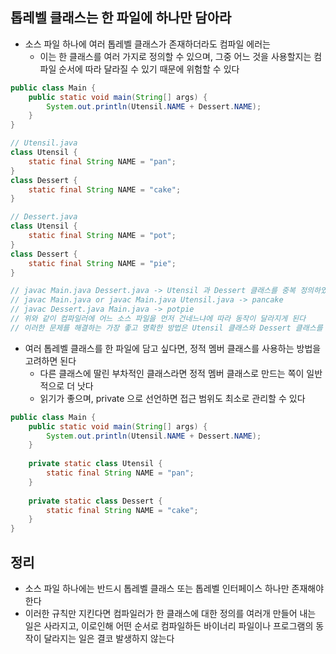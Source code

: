 ## 톱레벨 클래스는 한 파일에 하나만 담아라

* 소스 파일 하나에 여러 톱레벨 클래스가 존재하더라도 컴파일 에러는 
    * 이는 한 클래스를 여러 가지로 정의할 수 있으며, 그중 어느 것을 사용할지는 컴파일 순서에 따라 달라질 수 있기 때문에 위험할 수 있다
    
```java
public class Main {
    public static void main(String[] args) {
        System.out.println(Utensil.NAME + Dessert.NAME);
    }
}

// Utensil.java
class Utensil {
    static final String NAME = "pan";
}
class Dessert {
    static final String NAME = "cake";
}

// Dessert.java
class Utensil {
    static final String NAME = "pot";
}
class Dessert {
    static final String NAME = "pie";
}

// javac Main.java Dessert.java -> Utensil 과 Dessert 클래스를 중복 정의하였다는 컴파일 오류 발생
// javac Main.java or javac Main.java Utensil.java -> pancake
// javac Dessert.java Main.java -> potpie
// 위와 같이 컴파일러에 어느 소스 파일을 먼저 건네느냐에 따라 동작이 달라지게 된다
// 이러한 문제를 해결하는 가장 좋고 명확한 방법은 Utensil 클래스와 Dessert 클래스를 각각 별도의 톱레벨 클래스로 분리하는 것이다
```

* 여러 톱레벨 클래스를 한 파일에 담고 싶다면, 정적 멤버 클래스를 사용하는 방법을 고려하면 된다
    * 다른 클래스에 딸린 부차적인 클래스라면 정적 멤버 클래스로 만드는 쪽이 일반적으로 더 낫다
    * 읽기가 좋으며, private 으로 선언하면 접근 범위도 최소로 관리할 수 있다

```java
public class Main {
    public static void main(String[] args) {
        System.out.println(Utensil.NAME + Dessert.NAME);
    }
    
    private static class Utensil {
        static final String NAME = "pan";
    }
    
    private static class Dessert {
        static final String NAME = "cake";
    }
}
```

## 정리

* 소스 파일 하나에는 반드시 톱레벨 클래스 또는 톱레벨 인터페이스 하나만 존재해야 한다
* 이러한 규칙만 지킨다면 컴파일러가 한 클래스에 대한 정의를 여러개 만들어 내는 일은 사라지고, 이로인해 어떤 순서로 컴파일하든 바이너리 파일이나 프로그램의 동작이 달라지는 일은 결코 발생하지 않는다
